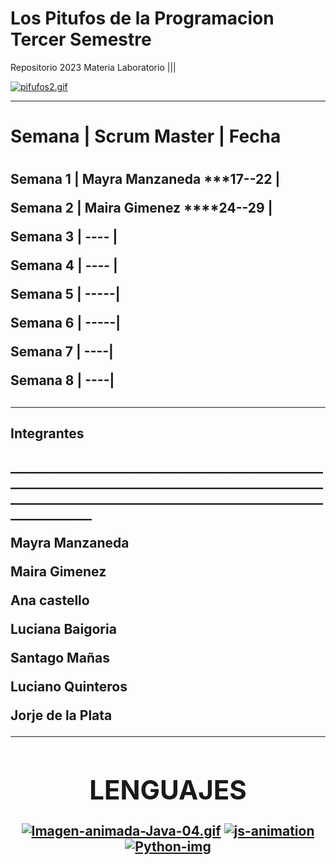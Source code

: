 # Los Pitufos de la Programacion Tercer Semestre
Repositorio 2023 Materia Laboratorio |||


   [![pifufos2.gif](https://i.postimg.cc/D0kdghzy/pifufos2.gif)](https://postimg.cc/tZkxqLPL)












___________________________________________________________________________________________________________________________________________________


<H1>Semana |  Scrum Master | Fecha <H1>

<H2>
   
Semana 1 | Mayra Manzaneda  ***17--22 |
   
   
Semana 2 | Maira Gimenez  ****24--29 |
   
Semana 3 | ---- |
   
Semana 4 | ---- |
   
Semana 5 | -----|
   
Semana 6 | -----|
   
Semana 7 | ----|
   
Semana 8 | ----|     <H2>    
   _______________________________________________________________________________________________________________________________________________________________ 

<h2>Integrantes<h2>
 ___________________________________________________________________________________________________________________________________________________________________
   
   Mayra Manzaneda
   
   Maira Gimenez
   
   Ana castello
   
   Luciana Baigoria
   
   Santago Mañas
   
   Luciano Quinteros
   
   Jorje de la Plata
______________________________________________________________________________________________________________________________________________________________________

                                                     
                                                           
         
<div align="center">
  <h1>LENGUAJES</h1>
   
   [![Imagen-animada-Java-04.gif](https://i.postimg.cc/sDsL7bHJ/Imagen-animada-Java-04.gif)](https://postimg.cc/s1HKRHrB)
 <a href='https://postimages.org/' target='_blank'><img src='https://i.postimg.cc/ZKxcmRc8/js-animation.gif' border='0' alt='js-animation'/></a>
  <a href='https://postimg.cc/z3TDs6W7' target='_blank'><img src='https://i.postimg.cc/z3TDs6W7/Python-img.gif' border='0' alt='Python-img'/></a>
</div>                                                 
                                                           
                                                           
                                                           
 
                                                           
                                                           
                                                                                                                                                                                                  



